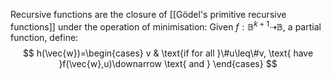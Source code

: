 Recursive functions are the closure of [[Gödel's primitive recursive functions]] under the operation of minimisation:
Given $f:\mathbb{B}^{k+1}\dashrightarrow \mathbb{B}$, a partial function, define:
$$
h(\vec{w})=\begin{cases}
v  &  \text{if for all }\#u\leq\#v, \text{ have }f(\vec{w},u)\downarrow \text{ and } 
\end{cases}
$$